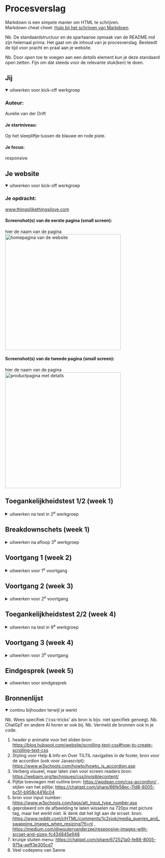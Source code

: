 # Procesverslag
Markdown is een simpele manier om HTML te schrijven.  
Markdown cheat cheet: [Hulp bij het schrijven van Markdown](https://github.com/adam-p/markdown-here/wiki/Markdown-Cheatsheet).

Nb. De standaardstructuur en de spartaanse opmaak van de README.md zijn helemaal prima. Het gaat om de inhoud van je procesverslag. Besteedt de tijd voor pracht en praal aan je website.

Nb. Door *open* toe te voegen aan een *details* element kun je deze standaard open zetten. Fijn om dat steeds voor de relevante stuk(ken) te doen.





## Jij

<details open>
  <summary>uitwerken voor kick-off werkgroep</summary>

  ### Auteur:
  Aurelie van der Drift

  #### Je startniveau:
  Op het sleepliftje tussen de blauwe en rode piste.

  #### Je focus:
  responsive
 
</details>





## Je website

<details open>
  <summary>uitwerken voor kick-off werkgroep</summary>

  ### Je opdracht:
  www.thingsilikethingsilove.com

  #### Screenshot(s) van de eerste pagina (small screen): 
  hier de naam van de pagina  
  <img src="readme-images/homepagina.png" width="375px" alt="homepagina van de website">

  #### Screenshot(s) van de tweede pagina (small screen):
  hier de naam van de pagina  
  <img src="readme-images/productpagina.png" width="375px" alt="productpagina met details">
 
</details>



## Toegankelijkheidstest 1/2 (week 1)

<details>
  <summary>uitwerken na test in 2<sup>e</sup> werkgroep</summary>

  ### Bevindingen
  Lijst met je bevindingen die in de test naar voren kwamen:

  De website van Things I Like Things I Love scoort heel erg laag op de toegankelijkheidstest. Het is vrijwel onmogelijk om met een screenreader door de website heen te gaan. Er worden weinig tot geen alternatieve teksten toegevoegd aan afbeeldingen, opsommingen staan niet correct in UL en LI tags en H1,H2 etc. tags worden onjuist gebruikt. Wel krijg je een soort opties met druk ... voor navigatie maar dit werkt slecht.

  Al met al is er dus genoeg ruimte voor verbetering op het gebied van toegankelijkheid.

</details>



## Breakdownschets (week 1)

<details>
  <summary>uitwerken na afloop 3<sup>e</sup> werkgroep</summary>

  ### de hele pagina: 
  <img src="readme-images/breakdownschets-homepagina.jpg" width="375px" alt="breakdown van de hele pagina">

  ### dynamisch deel (bijv menu): 
  <img src="" width="375px" alt="">

  ### wellicht nog een dynamisch deel (bijv filter): 
  <img src="" width="375px" alt="breakdown van nog een dynamisch deel">

</details>





## Voortgang 1 (week 2)

<details>
  <summary>uitwerken voor 1<sup>e</sup> voortgang</summary>

  ### Stand van zaken
De HTML invoeren ging goed, hier heb ik weinig tot geen moeite mee. Ik moet voor sommige tags nog wel even opzoeken wat de beste optie is of welke ik nodig heb. CSS heb ik nog maar een klein beetje voor geschreven met echt de basis en dit ging me tot nu toe wel goed af.


  ### Agenda voor meeting
  samen met je groepje opstellen

  Ik heb voor de feedback sessie op dit moment nog geen vragen. Ik wil wel graag weten of de html die ik heb opgeschreven nu goed is.

  | student 1      | student 2          | student 3    | student 4        |
  | ---            | ---                | ---          | ---              |
  | dit bespreken  | en dit             | en ik dit    | en dan ik dat    |
  | en dat ook nog | dit als er tijd is | nog een punt | dit wil ik zeker |
  | ...            | ...                | ...          | ...              |


  ### Verslag van meeting
  hier na afloop snel de uitkomsten van de meeting vastleggen

  -  LANG-tags toevoegen voor als er Engelse tekst tussen Nederlandse tekst staat. 
  -  Uitleg gehad over wat een article is en wanneer je die gebruikt.

</details>





## Voortgang 2 (week 3)

<details>
  <summary>uitwerken voor 2<sup>e</sup> voortgang</summary>

  ### Stand van zaken
  Wat goed ging was de algemene stijling in CSS. Wat minder goed ging was de header, maar daar ben ik natuurlijk al bij geholpen. Het eerste wat ik nu wil afmaken zijn de header en footer. Ik ga daarna verder met het afmaken van de Homepagina, ik verwacht met de homepagina (naast header en footer) niet al te veel struggles meer mee te hebben. ...


  ### Agenda voor meeting
  samen met je groepje opstellen

  | student 1      | student 2          | student 3    | student 4        |
  | ---            | ---                | ---          | ---              |
  | dit bespreken  | en dit             | en ik dit    | en dan ik dat    |
  | en dat ook nog | dit als er tijd is | nog een punt | dit wil ik zeker |
  | ... 
  
  Aurelie:
  aanroepen zonder classes en divs, ik heb een struggle op de homepagina hiermee.           | ...                | ...          | ...              |


  ### Verslag van meeting
  hier na afloop snel de uitkomsten van de meeting vastleggen

  - Ik ben geholpen met mijn struggle van de homepagina. Ik was de enige van mijn groepje die aanwezig was dus ik kon makkelijk al mijn vragen stellen. 

</details>





## Toegankelijkheidstest 2/2 (week 4)

<details>
  <summary>uitwerken na test in 9<sup>e</sup> werkgroep</summary>

  ### Bevindingen
  Lijst met je bevindingen die in de test naar voren kwamen (geef ook aan wat er verbeterd is):

  Er zijn best wat dingen verbeterd. Zo kan je nu makkelijk door de homepagina links navigeren. De navigatie werkt nu ook goed.
  Er waren ook een paar dingen die ik nog over het hoofd had gezien, die heb ik later nog aangepast. Zo heb ik een algemene focus state toegevoegd in style.ccs. En heb ik een reduce motion functie toegevoegd aan de invliegende tekst in de header. 

</details>





## Voortgang 3 (week 4)

<details>
  <summary>uitwerken voor 3<sup>e</sup> voortgang</summary>

  ### Stand van zaken
  hier dit ging goed & dit was lastig (neem ook screenshots op van delen van je website en code)

  Het gaat me deze week wat minder goed af, ik vind het positioneren met grid best lastig en dat moet ik op mijn pagina's behoorlijk veel doen. Ik heb best veel hulp gevraagd en ook gehad maar ik blijf het lastig vinden. Naast alle elementen die ik moet positioneren gaat het verder wel best goed!


  ### Agenda voor meeting
  samen met je groepje opstellen

  | student 1      | student 2          | student 3    | student 4        |
  | ---            | ---                | ---          | ---              |
  | dit bespreken  | en dit             | en ik dit    | en dan ik dat    |
  | en dat ook nog | dit als er tijd is | nog een punt | dit wil ik zeker |
  | ...            | ...                | ...          | ...              |

Vragen over de Instagram feed en positioneren van de interieur slider. 

  ### Verslag van meeting
  hier na afloop snel de uitkomsten van de meeting vastleggen

  - Ik ben geholpen met de vragen over Instagram feed en de interieur slider. 
  - ik heb geleerd dat je niet zomaar een svg kan stylen als je die als img er in zet. 

</details>





## Eindgesprek (week 5)

<details>
  <summary>uitwerken voor eindgesprek</summary>

  ### Je uitkomst - karakteristiek screenshots:
  <img src="readme-images/dummy-plaatje.jpg" width="375px" alt="uitomst opdracht 1">

  Dit is wat ik tot nu toe heb gemaakt. De homepagina is op een paar losse eindjes en wat dingen die geschaald moeten worden wel bijna af. 

  De productpagina heeft nog wel wat werk nodig. de light/dark mode staat er nog niet goed in, nog niks is goed geschaald en de 'meer producten voor jou moet goed in het accordeon menu staan en nog goed gestijld worden.

  HERKANSING: 

   <img src="readme-images/herkansingresultaat.png" width="375px" alt="uitomst opdracht 1">

  Ik ben blij dat ik het eerste gesprek nog heb kunnen gebruiken om m'n laatste vragen te stellen. De light dark mode werkt nu goed. Ook heb ik het gekke acordion menu vervangen voor details, dat maakte het een stuk makkelijker. Ik ben redelijk tevreden met het eindresultaat.


  ### Dit ging goed/Heb ik geleerd: 
  Korte omschrijving met plaatjes

  Ik heb weer veel geleerd tijdens dit vak. Ik heb veel moeite gehad met het positioneren van items met grid, maar omdat ik dit zoveel moest doen snap ik het nu wel een stuk beter. Verder ging de basis van css en html wel heel goed. 

  <img src="readme-images/goedgelukt.png" width="375px" alt="top">
  <img src="readme-images/goedgelukt2.png" width="375px" alt="top">

  HERKANSING:
  Ik heb de laatste weken nog veel geleerd over het schalen en vooral dat grid veel handiger is dan flexbox. 


  ### Dit was lastig/Is niet gelukt:
  Korte omschrijving met plaatjes

  Het goed schaalbaar maken van de pagina's is me nog niet gelukt. Ik snap wel redelijk goed hoe dat moet, het kostte me alleen wat meer tijd dan dat ik voor ogen had. Ook is het me niet gelukt om de 'meer producten voor jou' goed in het accordeon menu te krijgen. Ook in de footer heb ik nog mooite met het schalen van de accordeon menu's. Daar verdwijnen de h2's als de pagina groter wordt. Het hartje in de header wordt ook niet groter als de header groter wordt. Het navigatie menu in de header werkte eerst wel, maar is nu een zwart vlak. Ik heb ook op de styleproduct geen gebruik gemaakt van de custom properties.

  <img src="readme-images/nietgoedgelukt.png" width="375px" alt="bummer">
  <img src="readme-images/nietgoedgelukt2.png" width="375px" alt="bummer">

  HERKANSING: 
  Er zijn twee dingen die niet gelukt zijn met het schalen. Op de productpagina krijg ik de ruimte tussen een deel tekst niet weg omdat de grid row de lengte aan houdt van degene er naast. En op de home pagina krijg ik de twee vierkante banners niet netjes naast elkaar met de button er op. Ook schalen de categorien op de home pagina niet mee, er blijft ruimte rechts. 

  <img src="readme-images/nietgeluktvierkantebanner.png" width="375px" alt="bummer">
  <img src="readme-images/nietgeluktgridrows.png" width="375px" alt="bummer">
  <img src="readme-images/nietgeluktschalencategorien.png" width="375px" alt="bummer">


</details>





## Bronnenlijst

<details open>
  <summary>continu bijhouden terwijl je werkt</summary>

  Nb. Wees specifiek ('css-tricks' als bron is bijv. niet specifiek genoeg). 
  Nb. ChatGpT en andere AI horen er ook bij.
  Nb. Vermeld de bronnen ook in je code.

  1. header p animatie voor het sliden bron: https://blog.hubspot.com/website/scrolling-text-css#how-to-create-scrolling-text-css
  2. Styling voor Help & Info en Over TILTIL navigaties in de footer, bron voor de accordion (ook voor Javascript): https://www.w3schools.com/howto/howto_js_accordion.asp
  3. Verberg visueel, maar laten zien voor screen readers bron: https://webaim.org/techniques/css/invisiblecontent/ 
  4. Pijltje toevoegen met outline bron: https://wpdean.com/css-accordion/ , stijlen van het pijltje: https://chatgpt.com/share/66fe58ec-11d8-8005-bc5f-b958c4416c04
  5. bron voor input number: https://www.w3schools.com/tags/att_input_type_number.asp
  6. geprobeerd om de afbeelding te laten wisselen na 720px met picture tag, maar het werkt niet. ik denk dat het ligt aan de srcset. bron: https://www.reddit.com/r/HTML/comments/1c2xjok/media_queries_and_swapping_images_when_resizing/?tl=nl , https://medium.com/@woutervanderzee/responsive-images-with-srcset-and-sizes-fc434845e948
  7. kruisje sluiten menu: https://chatgpt.com/share/672521a0-fe88-8005-975a-aeff3e305cd7
  8. Veel codepens van Sanne 


</details>